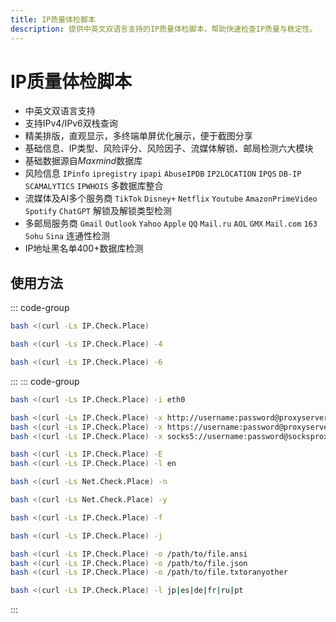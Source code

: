 ```yaml
---
title: IP质量体检脚本
description: 提供中英文双语言支持的IP质量体检脚本，帮助快速检查IP质量与稳定性。
---
```


# IP质量体检脚本

- 中英文双语言支持
- 支持IPv4/IPv6双栈查询
- 精美排版，直观显示，多终端单屏优化展示，便于截图分享
- 基础信息、IP类型、风险评分、风险因子、流媒体解锁、邮局检测六大模块
- 基础数据源自*Maxmind*数据库
- 风险信息 `IPinfo` `ipregistry` `ipapi` `AbuseIPDB` `IP2LOCATION` `IPQS` `DB-IP` `SCAMALYTICS` `IPWHOIS` 多数据库整合
- 流媒体及AI多个服务商 `TikTok` `Disney+` `Netflix` `Youtube` `AmazonPrimeVideo` `Spotify` `ChatGPT` 解锁及解锁类型检测
- 多邮局服务商 `Gmail` `Outlook` `Yahoo` `Apple` `QQ` `Mail.ru` `AOL` `GMX` `Mail.com` `163` `Sohu` `Sina` 连通性检测
- IP地址黑名单400+数据库检测

## 使用方法

::: code-group

```bash [默认双栈检测]
bash <(curl -Ls IP.Check.Place)
```

```bash [只检测IPv4结果]
bash <(curl -Ls IP.Check.Place) -4
```

```bash [只检测IPv6结果]
bash <(curl -Ls IP.Check.Place) -6
```

:::
::: code-group

```bash [指定检测网卡]
bash <(curl -Ls IP.Check.Place) -i eth0
```

```bash [指定代理服务器]
bash <(curl -Ls IP.Check.Place) -x http://username:password@proxyserver:port
bash <(curl -Ls IP.Check.Place) -x https://username:password@proxyserver:port
bash <(curl -Ls IP.Check.Place) -x socks5://username:password@socksproxy:port
```

```bash [选择脚本语言为英文（任选其一）]
bash <(curl -Ls IP.Check.Place) -E
bash <(curl -Ls IP.Check.Place) -l en
```

```bash [跳过检测系统及安装依赖]
bash <(curl -Ls Net.Check.Place) -n
```

```bash [自动安装依赖]
bash <(curl -Ls Net.Check.Place) -y
```

```bash [报告展示完整IP地址]
bash <(curl -Ls IP.Check.Place) -f
```

```bash [输出JSON结果]
bash <(curl -Ls IP.Check.Place) -j
```

```bash [输出报告ANSI/JSON/纯文本至文件]
bash <(curl -Ls IP.Check.Place) -o /path/to/file.ansi
bash <(curl -Ls IP.Check.Place) -o /path/to/file.json
bash <(curl -Ls IP.Check.Place) -o /path/to/file.txtoranyother
```

```bash [基础信息多语言支持]
bash <(curl -Ls IP.Check.Place) -l jp|es|de|fr|ru|pt
```

:::
